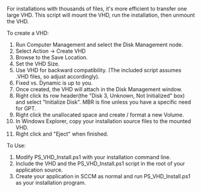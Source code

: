 For installations with thousands of files, it's more efficient to transfer one large VHD. This script will mount the VHD, run the installation, then unmount the VHD.

To create a VHD:

1. Run Computer Management and select the Disk Management node.
2. Select Action -> Create VHD
3. Browse to the Save Location.
4. Set the VHD Size.
5. Use VHD for backward compatibility. (The included script assumes .VHD files, so adjust accordingly).
6. Fixed vs. Dynamic is up to you.
7. Once created, the VHD will attach in the Disk Management window.
8. Right click its row header(the "Disk 3, Unknown, Not Initialized" box) and select "Initialize Disk". MBR is fine unless you have a specific need for GPT.
9. Right click the unallocated space and create / format a new Volume.
10. In Windows Explorer, copy your installation source files to the mounted VHD.
11. Right click and "Eject" when finished.

To Use:

1. Modify PS_VHD_Install.ps1 with your installation command line.
2. Include the VHD and the PS_VHD_Install.ps1 script in the root of your application source.
3. Create your application in SCCM as normal and run PS_VHD_Install.ps1 as your installation program. 